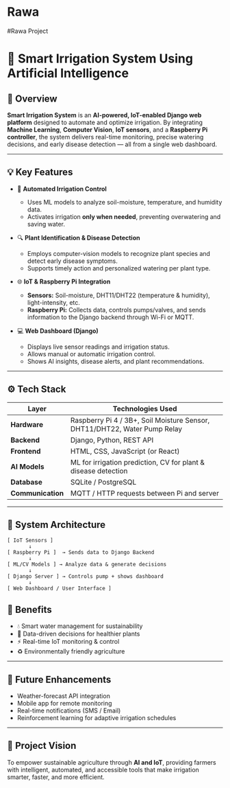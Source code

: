 # Rawa
#Rawa Project

# 🌿 Smart Irrigation System Using Artificial Intelligence

## 🚀 Overview

**Smart Irrigation System** is an **AI-powered, IoT-enabled Django web platform** designed to automate and optimize irrigation.
By integrating **Machine Learning**, **Computer Vision**, **IoT sensors**, and a **Raspberry Pi controller**, the system delivers real-time monitoring, precise watering decisions, and early disease detection — all from a single web dashboard.

---

## 💡 Key Features

* 🌱 **Automated Irrigation Control**

  * Uses ML models to analyze soil-moisture, temperature, and humidity data.
  * Activates irrigation **only when needed**, preventing overwatering and saving water.

* 🔍 **Plant Identification & Disease Detection**

  * Employs computer-vision models to recognize plant species and detect early disease symptoms.
  * Supports timely action and personalized watering per plant type.

* 🌐 **IoT & Raspberry Pi Integration**

  * **Sensors:** Soil-moisture, DHT11/DHT22 (temperature & humidity), light-intensity, etc.
  * **Raspberry Pi:** Collects data, controls pumps/valves, and sends information to the Django backend through Wi-Fi or MQTT.

* 💻 **Web Dashboard (Django)**

  * Displays live sensor readings and irrigation status.
  * Allows manual or automatic irrigation control.
  * Shows AI insights, disease alerts, and plant recommendations.

---

## ⚙️ Tech Stack

| Layer             | Technologies Used                                                         |
| ----------------- | ------------------------------------------------------------------------- |
| **Hardware**      | Raspberry Pi 4 / 3B+, Soil Moisture Sensor, DHT11/DHT22, Water Pump Relay |
| **Backend**       | Django, Python, REST API                                                  |
| **Frontend**      | HTML, CSS, JavaScript (or React)                                          |
| **AI Models**     | ML for irrigation prediction, CV for plant & disease detection            |
| **Database**      | SQLite / PostgreSQL                                                       |
| **Communication** | MQTT / HTTP requests between Pi and server                                |

---

## 🧩 System Architecture

```
[ IoT Sensors ]
       ↓
[ Raspberry Pi ]  → Sends data to Django Backend
       ↓
[ ML/CV Models ] → Analyze data & generate decisions
       ↓
[ Django Server ] → Controls pump + shows dashboard
       ↓
[ Web Dashboard / User Interface ]
```

## 🌾 Benefits

* 💧 Smart water management for sustainability
* 🌿 Data-driven decisions for healthier plants
* ⚡ Real-time IoT monitoring & control
* ♻️ Environmentally friendly agriculture

---

## 🔮 Future Enhancements

* Weather-forecast API integration
* Mobile app for remote monitoring
* Real-time notifications (SMS / Email)
* Reinforcement learning for adaptive irrigation schedules

---

## 🎯 Project Vision

To empower sustainable agriculture through **AI and IoT**, providing farmers with intelligent, automated, and accessible tools that make irrigation smarter, faster, and more efficient.
